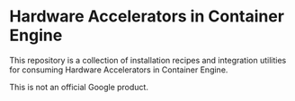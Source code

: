 # Hardware Accelerators in Container Engine

This repository is a collection of installation recipes and integration utilities for consuming Hardware Accelerators in Container Engine.

This is not an official Google product.
